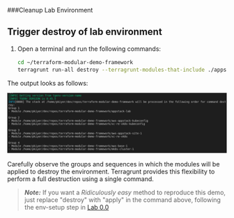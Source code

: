 ###Cleanup Lab Environment

## Trigger destroy of lab environment

1. Open a terminal and run the following commands:
    ```bash
    cd ~/terraform-modular-demo-framework
    terragrunt run-all destroy --terragrunt-modules-that-include ./appstack-lab.hcl
    ```

The output looks as follows:

![](./images/tgrd-appstack-lab.png)

Carefully observe the groups and sequences in which the modules will be applied to destroy the environment. Terragrunt provides this flexibility to perform a full destruction using a single command. 

> ***Note:*** If you want a *Ridiculously easy* method to reproduce this demo, just replace "destroy" with "apply" in the  command above, following the env-setup step in [Lab 0.0](lab_0.0.md)